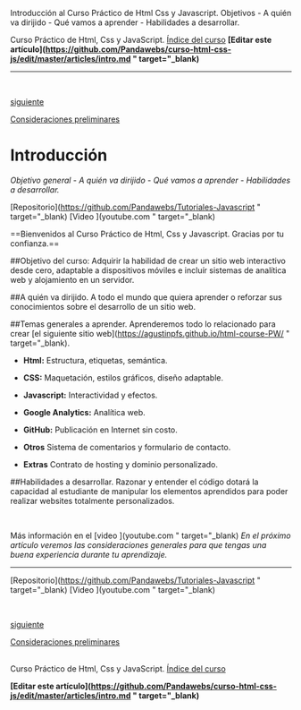 <span class="hidden-excerpt">Introducción al Curso Práctico de Html Css y Javascript. Objetivos - A quién va dirijido - Qué vamos a aprender - Habilidades a desarrollar.</span>

<span class="link-to-index-git">Curso Práctico de Html, Css y JavaScript. [ Índice del curso](http://localhost:2368/curso-html-css-js/)</span>
<strong class="link-to-github">[Editar este artículo](https://github.com/Pandawebs/curso-html-css-js/edit/master/articles/intro.md " target="_blank)</strong>

<hr>

<div class="post-content_next">
  <div style="visibility: hidden" class="post-content_next-left">
    <a href=""></a>
    <i>.</i>
  </div>
  <a href="http://localhost:2368/consideraciones-preliminares">
  <div class="post-content_next-right">
    <p>siguiente</p>
    <span>Consideraciones preliminares</span></a>
  </div>
</div>


# Introducción
*Objetivo general - A quién va dirijido - Qué vamos a aprender - Habilidades a desarrollar.*

<span class="links-external">[Repositorio](https://github.com/Pandawebs/Tutoriales-Javascript " target="_blank) [Video ](youtube.com " target="_blank)</span>

==Bienvenidos al Curso Práctico de Html, Css y Javascript. Gracias por tu confianza.==

##Objetivo del curso:
Adquirir la habilidad de crear un sitio web interactivo desde cero, adaptable a dispositivos móviles e incluír sistemas de analítica web y alojamiento en un servidor.

##A quién va dirijido.
A todo el mundo que quiera aprender o reforzar sus conocimientos sobre el desarrollo de un sitio web.

##Temas generales a aprender.
Aprenderemos todo lo relacionado para crear [el siguiente sitio web](https://agustinpfs.github.io/html-course-PW/ " target="_blank).

- **Html:** Estructura, etiquetas, semántica.

- **CSS:** Maquetación, estilos gráficos, diseño adaptable.

- **Javascript:** Interactividad y efectos.

- **Google Analytics:** Analítica web.

- **GitHub:** Publicación en Internet sin costo.

- **Otros** Sistema de comentarios y formulario de contacto.

- **Extras** Contrato de hosting y dominio personalizado.


##Habilidades a desarrollar.
Razonar y entender el código dotará la capacidad al estudiante de manipular los elementos aprendidos para poder realizar websites totalmente personalizados.

<br>

Más información en el [video ](youtube.com " target="_blank)
*En el próximo artículo veremos las consideraciones generales para que tengas una buena experiencia durante tu aprendizaje.*




<hr>


<span class="links-external">[Repositorio](https://github.com/Pandawebs/Tutoriales-Javascript " target="_blank) [Video ](youtube.com " target="_blank)</span>


<div class="post-content_next">
  <div style="visibility: hidden" class="post-content_next-left">
    <a href=""></a>
    <i>.</i>
  </div>
  <a href="http://localhost:2368/consideraciones-preliminares">
  <div class="post-content_next-right">
    <p>siguiente</p>
    <span>Consideraciones preliminares</span></a>
  </div>
</div>

<br>

<span class="link-to-index-git">Curso Práctico de Html, Css y JavaScript. [ Índice del curso](http://localhost:2368/curso-html-css-js/)</span>

<strong class="link-to-github">[Editar este artículo](https://github.com/Pandawebs/curso-html-css-js/edit/master/articles/intro.md " target="_blank)</strong>



